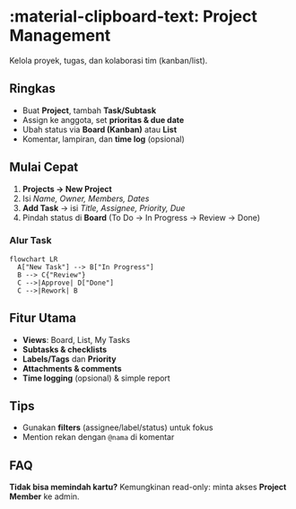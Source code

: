 # :material-clipboard-text: Project Management

Kelola proyek, tugas, dan kolaborasi tim (kanban/list).

## Ringkas
- Buat **Project**, tambah **Task/Subtask**
- Assign ke anggota, set **prioritas & due date**
- Ubah status via **Board (Kanban)** atau **List**
- Komentar, lampiran, dan **time log** (opsional)

## Mulai Cepat
1. **Projects → New Project**
2. Isi *Name, Owner, Members, Dates*
3. **Add Task** → isi *Title, Assignee, Priority, Due*
4. Pindah status di **Board** (To Do → In Progress → Review → Done)

### Alur Task

```mermaid
flowchart LR
  A["New Task"] --> B["In Progress"]
  B --> C{"Review"}
  C -->|Approve| D["Done"]
  C -->|Rework| B
```

## Fitur Utama
- **Views**: Board, List, My Tasks
- **Subtasks & checklists**
- **Labels/Tags** dan **Priority**
- **Attachments & comments**
- **Time logging** (opsional) & simple report

## Tips
- Gunakan **filters** (assignee/label/status) untuk fokus
- Mention rekan dengan `@nama` di komentar

## FAQ
**Tidak bisa memindah kartu?** Kemungkinan read-only: minta akses **Project Member** ke admin.
